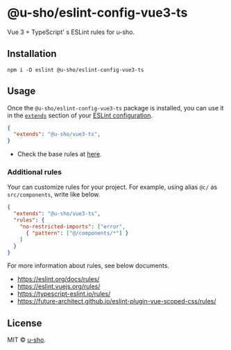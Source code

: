 # @u-sho/eslint-config-vue3-ts

Vue 3 + TypeScript' s ESLint rules for u-sho.

## Installation

```shell
npm i -D eslint @u-sho/eslint-config-vue3-ts
```

## Usage

Once the `@u-sho/eslint-config-vue3-ts` package is installed, you can use it in the [`extends`](http://eslint.org/docs/user-guide/configuring#extending-configuration-files) section of your [ESLint configuration](http://eslint.org/docs/user-guide/configuring).

```json
{
  "extends": "@u-sho/vue3-ts",
}
```

- Check the base rules at [here](https://github.com/u-sho/eslint-config-vue3-ts/blob/main/.eslintrc.js).

### Additional rules

Your can customize rules for your project.
For example, using alias `@c/` as `src/components`, write like below.

```json
{
  "extends": "@u-sho/vue3-ts",
  "rules": {
    "no-restricted-imports": ["error",
      { "pattern": ["@/components/*"] }
    ]
  }
}
```

For more information about rules, see below documents.

- <https://eslint.org/docs/rules/>
- <https://eslint.vuejs.org/rules/>
- <https://typescript-eslint.io/rules/>
- <https://future-architect.github.io/eslint-plugin-vue-scoped-css/rules/>

## License

MIT &copy; [u-sho](https://github.com/u-sho).
